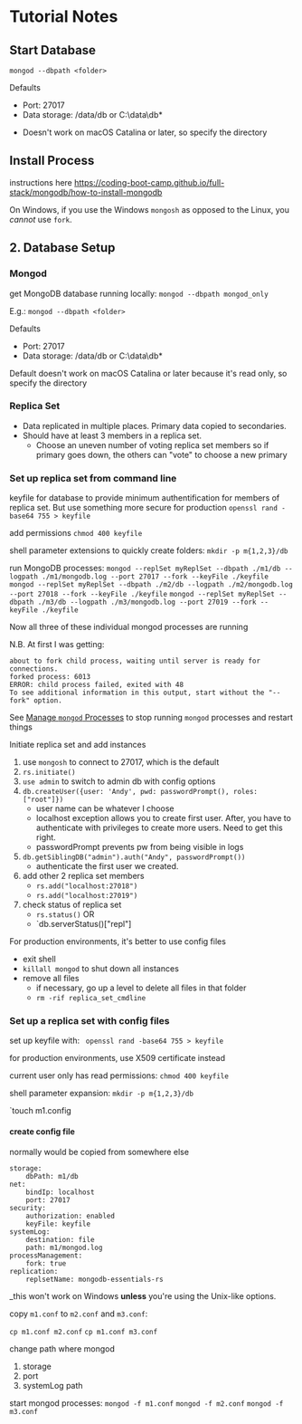 # Tutorial Notes

## Start Database

`mongod --dbpath <folder>`

Defaults

-   Port: 27017
-   Data storage: /data/db or C:\data\db\*

*   Doesn't work on macOS Catalina or later, so specify the directory

## Install Process

instructions here
https://coding-boot-camp.github.io/full-stack/mongodb/how-to-install-mongodb

On Windows, if you use the Windows `mongosh` as opposed to the Linux, you _cannot_ use `fork`. 

## 2. Database Setup

### Mongod

get MongoDB database running locally:
`mongod --dbpath mongod_only`

E.g.:
`mongod --dbpath <folder>`

Defaults

-   Port: 27017
-   Data storage: /data/db or C:\data\db\*

Default doesn't work on macOS Catalina or later because it's read only, so specify the directory

### Replica Set

-   Data replicated in multiple places. Primary data copied to secondaries.
-   Should have at least 3 members in a replica set.
    -   Choose an uneven number of voting replica set members so if primary goes down, the others can "vote" to choose a new primary

### Set up replica set from command line

keyfile for database to provide minimum authentification for members of replica set. But use something more secure for production
`openssl rand -base64 755 > keyfile`

add permissions
`chmod 400 keyfile`

shell parameter extensions to quickly create folders:
`mkdir -p m{1,2,3}/db`

run MongoDB processes:
`mongod --replSet myReplSet --dbpath ./m1/db --logpath ./m1/mongodb.log --port 27017 --fork --keyFile ./keyfile`
`mongod --replSet myReplSet --dbpath ./m2/db --logpath ./m2/mongodb.log --port 27018 --fork --keyFile ./keyfile`
`mongod --replSet myReplSet --dbpath ./m3/db --logpath ./m3/mongodb.log --port 27019 --fork --keyFile ./keyfile`

Now all three of these individual mongod processes are running

N.B.
At first I was getting:

```
about to fork child process, waiting until server is ready for connections.
forked process: 6013
ERROR: child process failed, exited with 48
To see additional information in this output, start without the "--fork" option.
```

See [Manage `mongod` Processes](https://www.mongodb.com/docs/manual/tutorial/manage-mongodb-processes/#start-mongod-processes) to stop running `mongod` processes and restart things

Initiate replica set and add instances

1. use `mongosh` to connect to 27017, which is the default
2. `rs.initiate()`
3. `use admin` to switch to admin db with config options
4. `db.createUser({user: 'Andy', pwd: passwordPrompt(), roles: ["root"]})`
    - user name can be whatever I choose
    - localhost exception allows you to create first user. After, you have to authenticate with privileges to create more users. Need to get this right.
    - passwordPrompt prevents pw from being visible in logs
5. `db.getSiblingDB("admin").auth("Andy", passwordPrompt())`
    - authenticate the first user we created.
6. add other 2 replica set members
    - `rs.add("localhost:27018")`
    - `rs.add("localhost:27019")`
7. check status of replica set
    - `rs.status()`
      OR
    - `db.serverStatus()["repl"]

For production environments, it's better to use config files

-   exit shell
-   `killall mongod` to shut down all instances
-   remove all files
    -   if necessary, go up a level to delete all files in that folder
    -   `rm -rif replica_set_cmdline`

### Set up a replica set with config files

set up keyfile with:
` openssl rand -base64 755 > keyfile`

for production environments, use X509 certificate instead

current user only has read permissions:
`chmod 400 keyfile`

shell parameter expansion:
`mkdir -p m{1,2,3}/db`

`touch m1.config

#### create config file

normally would be copied from somewhere else

```
storage:
    dbPath: m1/db
net:
    bindIp: localhost
    port: 27017
security:
    authorization: enabled
    keyFile: keyfile
systemLog:
    destination: file
    path: m1/mongod.log
processManagement:
    fork: true
replication:
    replsetName: mongodb-essentials-rs
```

_this won't work on Windows **unless** you're using the Unix-like options. 

copy `m1.conf` to `m2.conf` and `m3.conf`:

`cp m1.conf m2.conf`
`cp m1.conf m3.conf`

change path where mongod
1. storage 
2. port
3. systemLog path 

start mongod processes:
`mongod -f m1.conf`
`mongod -f m2.conf`
`mongod -f m3.conf`

